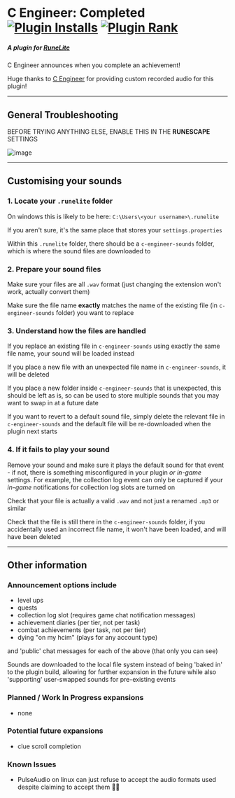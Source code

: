 # C Engineer: Completed [![Plugin Installs](https://img.shields.io/endpoint?url=https://api.runelite.net/pluginhub/shields/installs/plugin/c-engineer-completed)](https://runelite.net/plugin-hub/m0bile%20btw) [![Plugin Rank](https://img.shields.io/endpoint?url=https://api.runelite.net/pluginhub/shields/rank/plugin/c-engineer-completed)](https://runelite.net/plugin-hub)

##### A plugin for [RuneLite](https://runelite.net/)

C Engineer announces when you complete an achievement!

Huge thanks to [C Engineer](https://www.youtube.com/channel/UCUNoAjAgVHEHc6jrUr4XuWQ) for providing custom recorded audio for this plugin!
___
## General Troubleshooting
BEFORE TRYING ANYTHING ELSE, ENABLE THIS IN THE **RUNESCAPE** SETTINGS

![image](https://user-images.githubusercontent.com/62370532/208992085-e2c07494-d8bb-489e-b7f3-ed538175acbc.png)
___

## Customising your sounds

### 1. Locate your `.runelite` folder

On windows this is likely to be here: `C:\Users\<your username>\.runelite`

If you aren't sure, it's the same place that stores your `settings.properties`

Within this `.runelite` folder, there should be a `c-engineer-sounds` folder, which is where the sound files are downloaded to

### 2. Prepare your sound files

Make sure your files are all `.wav` format (just changing the extension won't work, actually convert them)

Make sure the file name __exactly__ matches the name of the existing file (in `c-engineer-sounds` folder) you want to replace

### 3. Understand how the files are handled

If you replace an existing file in `c-engineer-sounds` using exactly the same file name, your sound will be loaded instead

If you place a new file with an unexpected file name in `c-engineer-sounds`, it will be deleted

If you place a new folder inside `c-engineer-sounds` that is unexpected, this should be left as is, so can be used to store multiple sounds that you may want to swap in at a future date

If you want to revert to a default sound file, simply delete the relevant file in `c-engineer-sounds` and the default file will be re-downloaded when the plugin next starts

### 4. If it fails to play your sound

Remove your sound and make sure it plays the default sound for that event - if not, there is something misconfigured in your plugin _or in-game_ settings. For example, the collection log event can only be captured if your _in-game_ notifications for collection log slots are turned on

Check that your file is actually a valid `.wav` and not just a renamed `.mp3` or similar

Check that the file is still there in the `c-engineer-sounds` folder, if you accidentally used an incorrect file name, it won't have been loaded, and will have been deleted
___

## Other information

### Announcement options include

- level ups
- quests
- collection log slot (requires game chat notification messages)
- achievement diaries (per tier, not per task)
- combat achievements (per task, not per tier)
- dying "on my hcim" (plays for any account type)

and 'public' chat messages for each of the above (that only you can see)

Sounds are downloaded to the local file system instead of being 'baked in' to the plugin build, allowing for further
expansion in the future while also 'supporting' user-swapped sounds for pre-existing events

### Planned / Work In Progress expansions

- none

### Potential future expansions

- clue scroll completion

### Known Issues

- PulseAudio on linux can just refuse to accept the audio formats used despite claiming to accept them :man_shrugging:
